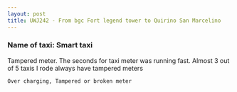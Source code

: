 ```yaml
---
layout: post
title: UWJ242 - From bgc Fort legend tower to Quirino San Marcelino 
---
```


### Name of taxi: Smart taxi

Tampered meter. The seconds for taxi meter was running fast. Almost 3 out of 5 taxis I rode always have tampered meters

```Over charging, Tampered or broken meter```
